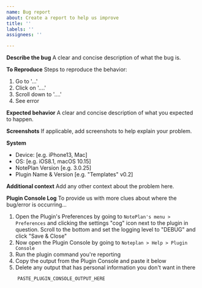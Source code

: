 ```yaml
---
name: Bug report
about: Create a report to help us improve
title: ''
labels: ''
assignees: ''

---
```


**Describe the bug**
A clear and concise description of what the bug is.

**To Reproduce**
Steps to reproduce the behavior:
1. Go to '...'
2. Click on '....'
3. Scroll down to '....'
4. See error

**Expected behavior**
A clear and concise description of what you expected to happen.

**Screenshots**
If applicable, add screenshots to help explain your problem.

**System**
 - Device: [e.g. iPhone13, Mac]
 - OS: [e.g. iOS8.1, macOS 10.15]
 - NotePlan Version [e.g. 3.0.25]
 - Plugin Name & Version [e.g. "Templates" v0.2]

**Additional context**
Add any other context about the problem here. 

**Plugin Console Log**
To provide us with more clues about where the bug/error is occurring...
1. Open the Plugin's Preferences by going to `NotePlan's menu > Preferences` and clicking the settings "cog" icon next to the plugin in question. Scroll to the bottom and set the logging level to "DEBUG" and click "Save & Close"
3. Now open the Plugin Console by going to `Noteplan > Help > Plugin Console`
4. Run the plugin command you're reporting
5. Copy the output from the Plugin Console and paste it below
6. Delete any output that has personal information you don't want in there
```javascript
    PASTE_PLUGIN_CONSOLE_OUTPUT_HERE
```
